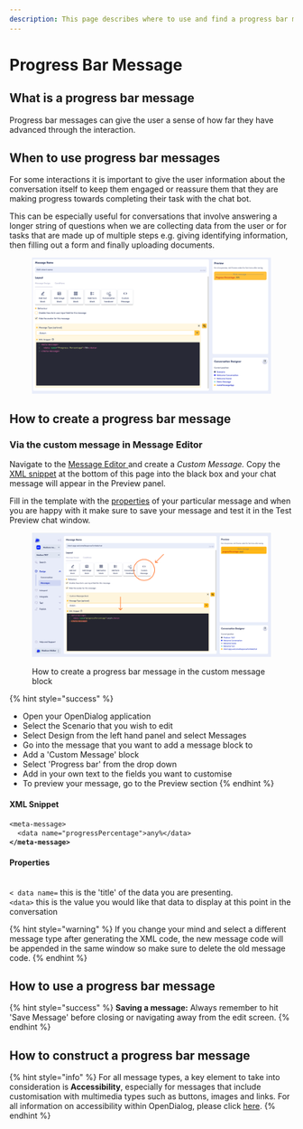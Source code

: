 ```yaml
---
description: This page describes where to use and find a progress bar message type
---
```


# Progress Bar Message

## What is a progress bar message

Progress bar messages can give the user a sense of how far they have advanced through the interaction.

## When to use progress bar messages

For some interactions it is important to give the user information about the conversation itself to keep them engaged or reassure them that they are making progress towards completing their task with the chat bot.&#x20;

This can be especially useful for conversations that involve answering a longer string of questions when we are collecting data from the user or for tasks that are made up of multiple steps e.g. giving identifying information, then filling out a form and finally uploading documents.&#x20;

<figure><img src="../../../../../.gitbook/assets/Screenshot 2023-12-20 at 14.19.39 (1).png" alt=""><figcaption></figcaption></figure>

## How to create a progress bar message

### Via the custom message in Message Editor

Navigate to the [Message Editor](../../message-editor.md)[ ](../../message-editor.md)and create a _Custom Message._ Copy the [XML snippet](progress-bar-message.md#xml-snippet) at the bottom of this page into the black box and your chat message will appear in the Preview panel.&#x20;

Fill in the template with the [properties](progress-bar-message.md#properties) of your particular message and when you are happy with it make sure to save your message and test it in the Test Preview chat window.&#x20;

<figure><img src="../../../../../.gitbook/assets/Group 21.png" alt=""><figcaption><p>How to create a progress bar message in the custom message block</p></figcaption></figure>

{% hint style="success" %}
* Open your OpenDialog application
* Select the Scenario that you wish to edit
* Select Design from the left hand panel and select Messages
* Go into the message that you want to add a message block to
* Add a 'Custom Message' block
* Select 'Progress bar' from the drop down
* Add in your own text to the fields you want to customise
* To preview your message, go to the Preview section
{% endhint %}

#### XML Snippet

<pre><code>&#x3C;meta-message>
  &#x3C;data name="progressPercentage">any%&#x3C;/data>
<strong>&#x3C;/meta-message>
</strong></code></pre>

#### Properties

\
`< data name=` this is the 'title' of the data you are presenting.\
`<data>` this is the value you would like that data to display at this point in the conversation

{% hint style="warning" %}
If you change your mind and select a different message type after generating the XML code, the new message code will be appended in the same window so make sure to delete the old message code.
{% endhint %}

## How to use a progress bar message

{% hint style="success" %}
**Saving a message:** Always remember to hit 'Save Message' before closing or navigating away from the edit screen.
{% endhint %}

## How to construct a progress bar message

{% hint style="info" %}
For all message types, a key element to take into consideration is **Accessibility**, especially for messages that include customisation with multimedia types such as buttons, images and links. For all information on accessibility within OpenDialog, please click [here](../../../designing-accessible-chatbots.md).
{% endhint %}
